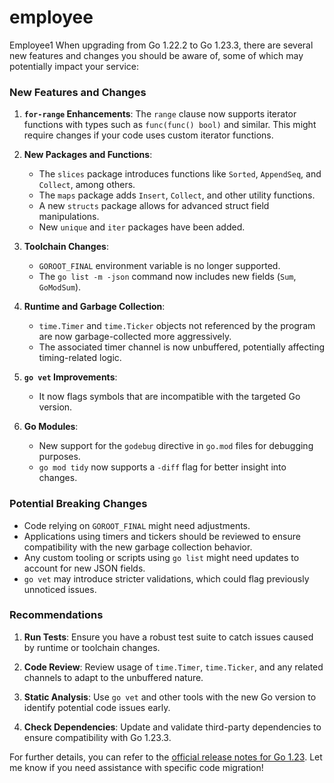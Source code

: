 # employee
Employee1
When upgrading from Go 1.22.2 to Go 1.23.3, there are several new features and changes you should be aware of, some of which may potentially impact your service:

### New Features and Changes
1. **`for-range` Enhancements**:
   The `range` clause now supports iterator functions with types such as `func(func() bool)` and similar. This might require changes if your code uses custom iterator functions.

2. **New Packages and Functions**:
   - The `slices` package introduces functions like `Sorted`, `AppendSeq`, and `Collect`, among others.
   - The `maps` package adds `Insert`, `Collect`, and other utility functions.
   - A new `structs` package allows for advanced struct field manipulations.
   - New `unique` and `iter` packages have been added.

3. **Toolchain Changes**:
   - `GOROOT_FINAL` environment variable is no longer supported.
   - The `go list -m -json` command now includes new fields (`Sum`, `GoModSum`).

4. **Runtime and Garbage Collection**:
   - `time.Timer` and `time.Ticker` objects not referenced by the program are now garbage-collected more aggressively.
   - The associated timer channel is now unbuffered, potentially affecting timing-related logic.

5. **`go vet` Improvements**:
   - It now flags symbols that are incompatible with the targeted Go version.

6. **Go Modules**:
   - New support for the `godebug` directive in `go.mod` files for debugging purposes.
   - `go mod tidy` now supports a `-diff` flag for better insight into changes.

### Potential Breaking Changes
- Code relying on `GOROOT_FINAL` might need adjustments.
- Applications using timers and tickers should be reviewed to ensure compatibility with the new garbage collection behavior.
- Any custom tooling or scripts using `go list` might need updates to account for new JSON fields.
- `go vet` may introduce stricter validations, which could flag previously unnoticed issues.

### Recommendations
1. **Run Tests**:
   Ensure you have a robust test suite to catch issues caused by runtime or toolchain changes.
   
2. **Code Review**:
   Review usage of `time.Timer`, `time.Ticker`, and any related channels to adapt to the unbuffered nature.

3. **Static Analysis**:
   Use `go vet` and other tools with the new Go version to identify potential code issues early.

4. **Check Dependencies**:
   Update and validate third-party dependencies to ensure compatibility with Go 1.23.3.

For further details, you can refer to the [official release notes for Go 1.23](https://go.dev/doc/go1.23). Let me know if you need assistance with specific code migration!
